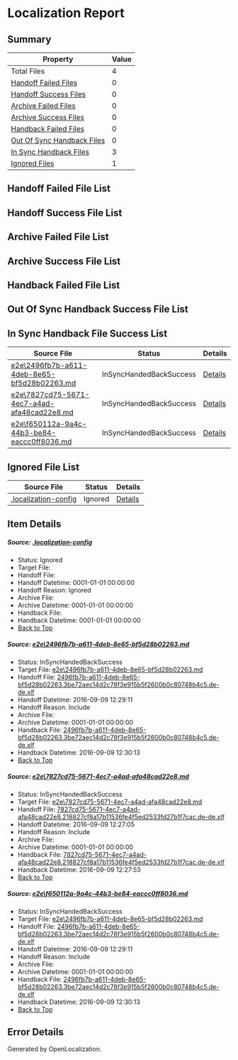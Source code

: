 # <a name='report-top'></a> Localization Report

## Summary
 Property | Value 
 -------- | ----- 
 Total Files | 4
[ Handoff Failed Files ](#handoff-failed-list)| 0
[ Handoff Success Files ](#handoff-success-list)| 0
[ Archive Failed Files ](#archive-failed-list)| 0
[ Archive Success Files ](#archive-success-list)| 0
[ Handback Failed Files ](#handback-failed-list)| 0
[ Out Of Sync Handback Files ](#outofsync-handback-success-list)| 0
[ In Sync Handback Files ](#insync-handback-success-list)| 3
[ Ignored Files ](#ignored-list)| 1

## <a name='handoff-failed-list'></a> Handoff Failed File List

## <a name='handoff-success-list'></a> Handoff Success File List

## <a name='archive-failed-list'></a> Archive Failed File List

## <a name='archive-success-list'></a> Archive Success File List

## <a name='handback-failed-list'></a> Handback Failed File List

## <a name='outofsync-handback-success-list'></a> Out Of Sync Handback Success File List

## <a name='insync-handback-success-list'></a> In Sync Handback File Success List
 Source File | Status | Details 
 ----------- | ------ | ------- 
 [e2e\2496fb7b-a611-4deb-8e65-bf5d28b02263.md](https://github.com/OpenLocalizationTestOrg/ol-test0/blob/c6c82e5ec259c69c12f71690098e2291695d9d05/e2e/2496fb7b-a611-4deb-8e65-bf5d28b02263.md) | InSyncHandedBackSuccess | [Details](#d2b69d682654edf50a7ecb587012c3bb7fbfa7e41)
 [e2e\7827cd75-5671-4ec7-a4ad-afa48cad22e8.md](https://github.com/OpenLocalizationTestOrg/ol-test0/blob/73feba02d2757c38f4b69a8c4bdc9b7802a6f732/e2e/7827cd75-5671-4ec7-a4ad-afa48cad22e8.md) | InSyncHandedBackSuccess | [Details](#6b627cc3e09b2bcd2c594e16c34eb8ffd33bf3862)
 [e2e\f650112a-9a4c-44b3-be84-eaccc0ff8036.md](https://github.com/OpenLocalizationTestOrg/ol-test0/blob/c6c82e5ec259c69c12f71690098e2291695d9d05/e2e/f650112a-9a4c-44b3-be84-eaccc0ff8036.md) | InSyncHandedBackSuccess | [Details](#d2b69d682654edf50a7ecb587012c3bb7fbfa7e43)

## <a name='ignored-list'></a> Ignored File List
 Source File | Status | Details 
 ----------- | ------ | ------- 
 [.localization-config](https://github.com/OpenLocalizationTestOrg/ol-test0/blob/c6c82e5ec259c69c12f71690098e2291695d9d05/.localization-config) | Ignored | [Details](#c268a05ecaa7ec85942ed632c29928ee5bd6da8d0)

## Item Details
##### <a name='c268a05ecaa7ec85942ed632c29928ee5bd6da8d0'></a> Source: [.localization-config](https://github.com/OpenLocalizationTestOrg/ol-test0/blob/c6c82e5ec259c69c12f71690098e2291695d9d05/.localization-config)
* Status: Ignored
* Target File: 
* Handoff File: 
* Handoff Datetime: 0001-01-01 00:00:00
* Handoff Reason: Ignored
* Archive File: 
* Archive Datetime: 0001-01-01 00:00:00
* Handback File: 
* Handback Datetime: 0001-01-01 00:00:00
* [Back to Top](#report-top)

##### <a name='d2b69d682654edf50a7ecb587012c3bb7fbfa7e41'></a> Source: [e2e\2496fb7b-a611-4deb-8e65-bf5d28b02263.md](https://github.com/OpenLocalizationTestOrg/ol-test0/blob/c6c82e5ec259c69c12f71690098e2291695d9d05/e2e/2496fb7b-a611-4deb-8e65-bf5d28b02263.md)
* Status: InSyncHandedBackSuccess
* Target File: [e2e\2496fb7b-a611-4deb-8e65-bf5d28b02263.md](https://github.com/OpenLocalizationTestOrg/ol-test0-dede/blob/367ebb0ba84375a25d7a4b2c281099cd37bd73c4/e2e/2496fb7b-a611-4deb-8e65-bf5d28b02263.md)
* Handoff File: [2496fb7b-a611-4deb-8e65-bf5d28b02263.3be72aec14d2c78f3e915b5f2600b0c80748b4c5.de-de.xlf](https://github.com/OpenLocalizationTestOrg/ol-test0-handoff/blob/d16fdbf6771278641f340bc97b6698a532f0715f/ol-handoff/OpenLocalizationTestOrg/ol-test0-dede/yuwzho/ht/2496fb7b-a611-4deb-8e65-bf5d28b02263.3be72aec14d2c78f3e915b5f2600b0c80748b4c5.de-de.xlf)
* Handoff Datetime: 2016-09-09 12:29:11
* Handoff Reason: Include
* Archive File: 
* Archive Datetime: 0001-01-01 00:00:00
* Handback File: [2496fb7b-a611-4deb-8e65-bf5d28b02263.3be72aec14d2c78f3e915b5f2600b0c80748b4c5.de-de.xlf](https://github.com/OpenLocalizationTestOrg/ol-test0-handback/blob/b885444fe5b6a73e5a687c0b6cc0008bab2434a3/ol-handback/OpenLocalizationTestOrg/ol-test0-dede/yuwzho/ht/2496fb7b-a611-4deb-8e65-bf5d28b02263.3be72aec14d2c78f3e915b5f2600b0c80748b4c5.de-de.xlf)
* Handback Datetime: 2016-09-09 12:30:13
* [Back to Top](#report-top)

##### <a name='6b627cc3e09b2bcd2c594e16c34eb8ffd33bf3862'></a> Source: [e2e\7827cd75-5671-4ec7-a4ad-afa48cad22e8.md](https://github.com/OpenLocalizationTestOrg/ol-test0/blob/73feba02d2757c38f4b69a8c4bdc9b7802a6f732/e2e/7827cd75-5671-4ec7-a4ad-afa48cad22e8.md)
* Status: InSyncHandedBackSuccess
* Target File: [e2e\7827cd75-5671-4ec7-a4ad-afa48cad22e8.md](https://github.com/OpenLocalizationTestOrg/ol-test0-dede/blob/3983b4e69fdfa2565440f786822ed0e19d52d056/e2e/7827cd75-5671-4ec7-a4ad-afa48cad22e8.md)
* Handoff File: [7827cd75-5671-4ec7-a4ad-afa48cad22e8.218827cf8a17b11536fe4f5ed2533fd27b1f7cac.de-de.xlf](https://github.com/OpenLocalizationTestOrg/ol-test0-handoff/blob/5d6c0a4d21fd65af72abbc15ad180afc5219d2e4/ol-handoff/OpenLocalizationTestOrg/ol-test0-dede/yuwzho/ht/7827cd75-5671-4ec7-a4ad-afa48cad22e8.218827cf8a17b11536fe4f5ed2533fd27b1f7cac.de-de.xlf)
* Handoff Datetime: 2016-09-09 12:27:05
* Handoff Reason: Include
* Archive File: 
* Archive Datetime: 0001-01-01 00:00:00
* Handback File: [7827cd75-5671-4ec7-a4ad-afa48cad22e8.218827cf8a17b11536fe4f5ed2533fd27b1f7cac.de-de.xlf](https://github.com/OpenLocalizationTestOrg/ol-test0-handback/blob/b27fbc4dbf548f7697dc2ed54897fb3be867fa99/ol-handback/OpenLocalizationTestOrg/ol-test0-dede/yuwzho/ht/7827cd75-5671-4ec7-a4ad-afa48cad22e8.218827cf8a17b11536fe4f5ed2533fd27b1f7cac.de-de.xlf)
* Handback Datetime: 2016-09-09 12:27:53
* [Back to Top](#report-top)

##### <a name='d2b69d682654edf50a7ecb587012c3bb7fbfa7e43'></a> Source: [e2e\f650112a-9a4c-44b3-be84-eaccc0ff8036.md](https://github.com/OpenLocalizationTestOrg/ol-test0/blob/c6c82e5ec259c69c12f71690098e2291695d9d05/e2e/f650112a-9a4c-44b3-be84-eaccc0ff8036.md)
* Status: InSyncHandedBackSuccess
* Target File: [e2e\2496fb7b-a611-4deb-8e65-bf5d28b02263.md](https://github.com/OpenLocalizationTestOrg/ol-test0-dede/blob/367ebb0ba84375a25d7a4b2c281099cd37bd73c4/e2e/2496fb7b-a611-4deb-8e65-bf5d28b02263.md)
* Handoff File: [2496fb7b-a611-4deb-8e65-bf5d28b02263.3be72aec14d2c78f3e915b5f2600b0c80748b4c5.de-de.xlf](https://github.com/OpenLocalizationTestOrg/ol-test0-handoff/blob/d16fdbf6771278641f340bc97b6698a532f0715f/ol-handoff/OpenLocalizationTestOrg/ol-test0-dede/yuwzho/ht/2496fb7b-a611-4deb-8e65-bf5d28b02263.3be72aec14d2c78f3e915b5f2600b0c80748b4c5.de-de.xlf)
* Handoff Datetime: 2016-09-09 12:29:11
* Handoff Reason: Include
* Archive File: 
* Archive Datetime: 0001-01-01 00:00:00
* Handback File: [2496fb7b-a611-4deb-8e65-bf5d28b02263.3be72aec14d2c78f3e915b5f2600b0c80748b4c5.de-de.xlf](https://github.com/OpenLocalizationTestOrg/ol-test0-handback/blob/b885444fe5b6a73e5a687c0b6cc0008bab2434a3/ol-handback/OpenLocalizationTestOrg/ol-test0-dede/yuwzho/ht/2496fb7b-a611-4deb-8e65-bf5d28b02263.3be72aec14d2c78f3e915b5f2600b0c80748b4c5.de-de.xlf)
* Handback Datetime: 2016-09-09 12:30:13
* [Back to Top](#report-top)


## Error Details

Generated by OpenLocalization.
